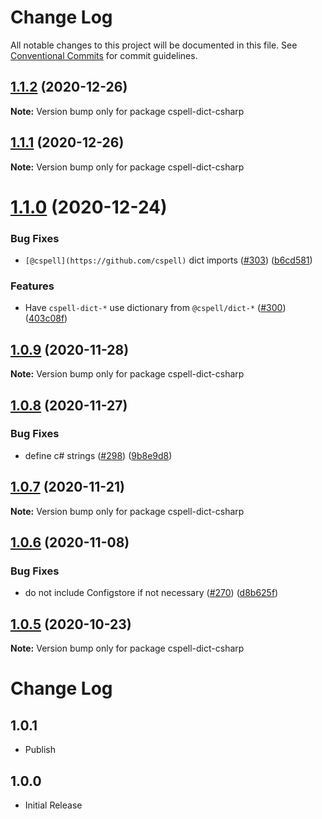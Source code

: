 # Change Log

All notable changes to this project will be documented in this file.
See [Conventional Commits](https://conventionalcommits.org) for commit guidelines.

## [1.1.2](https://github.com/streetsidesoftware/cspell-dicts/compare/cspell-dict-csharp@1.1.1...cspell-dict-csharp@1.1.2) (2020-12-26)

**Note:** Version bump only for package cspell-dict-csharp





## [1.1.1](https://github.com/streetsidesoftware/cspell-dicts/compare/cspell-dict-csharp@1.1.0...cspell-dict-csharp@1.1.1) (2020-12-26)

**Note:** Version bump only for package cspell-dict-csharp





# [1.1.0](https://github.com/streetsidesoftware/cspell-dicts/compare/cspell-dict-csharp@1.0.9...cspell-dict-csharp@1.1.0) (2020-12-24)


### Bug Fixes

* `[@cspell](https://github.com/cspell)` dict imports ([#303](https://github.com/streetsidesoftware/cspell-dicts/issues/303)) ([b6cd581](https://github.com/streetsidesoftware/cspell-dicts/commit/b6cd58114caa8752fba69522e6b740a4be74dd6e))


### Features

* Have `cspell-dict-*` use dictionary from `@cspell/dict-*` ([#300](https://github.com/streetsidesoftware/cspell-dicts/issues/300)) ([403c08f](https://github.com/streetsidesoftware/cspell-dicts/commit/403c08fbd1d11a083f586e591b87ef9a47f71944))





## [1.0.9](https://github.com/streetsidesoftware/cspell-dicts/compare/cspell-dict-csharp@1.0.8...cspell-dict-csharp@1.0.9) (2020-11-28)

**Note:** Version bump only for package cspell-dict-csharp





## [1.0.8](https://github.com/streetsidesoftware/cspell-dicts/compare/cspell-dict-csharp@1.0.7...cspell-dict-csharp@1.0.8) (2020-11-27)


### Bug Fixes

* define c# strings ([#298](https://github.com/streetsidesoftware/cspell-dicts/issues/298)) ([9b8e9d8](https://github.com/streetsidesoftware/cspell-dicts/commit/9b8e9d8b04aec51b2268e78b3f4eae792e9678e8))





## [1.0.7](https://github.com/streetsidesoftware/cspell-dicts/compare/cspell-dict-csharp@1.0.6...cspell-dict-csharp@1.0.7) (2020-11-21)

**Note:** Version bump only for package cspell-dict-csharp

## [1.0.6](https://github.com/streetsidesoftware/cspell-dicts/compare/cspell-dict-csharp@1.0.5...cspell-dict-csharp@1.0.6) (2020-11-08)

### Bug Fixes

- do not include Configstore if not necessary ([#270](https://github.com/streetsidesoftware/cspell-dicts/issues/270)) ([d8b625f](https://github.com/streetsidesoftware/cspell-dicts/commit/d8b625f2f42d5cc6c4a9390216ac1e5037886e44))

## [1.0.5](https://github.com/streetsidesoftware/cspell-dicts/compare/cspell-dict-csharp@1.0.4...cspell-dict-csharp@1.0.5) (2020-10-23)

**Note:** Version bump only for package cspell-dict-csharp

# Change Log

## 1.0.1

- Publish

## 1.0.0

- Initial Release
